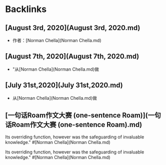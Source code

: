 
# Backlinks
## [August 3rd, 2020](August 3rd, 2020.md)
- 作者：[Norman Chella](Norman Chella.md)

## [August 7th, 2020](August 7th, 2020.md)
- "从[Norman Chella](Norman Chella.md)做

## [July 31st,2020](July 31st,2020.md)
- 从[Norman Chella](Norman Chella.md)做

## [一句话Roam作文大赛 (one-sentence Roam)](一句话Roam作文大赛 (one-sentence Roam).md)
Its overriding function, however was the safeguarding of invaluable knowledge." #[Norman Chella](Norman Chella.md)

Its overriding function, however was the safeguarding of invaluable knowledge." #[Norman Chella](Norman Chella.md)

